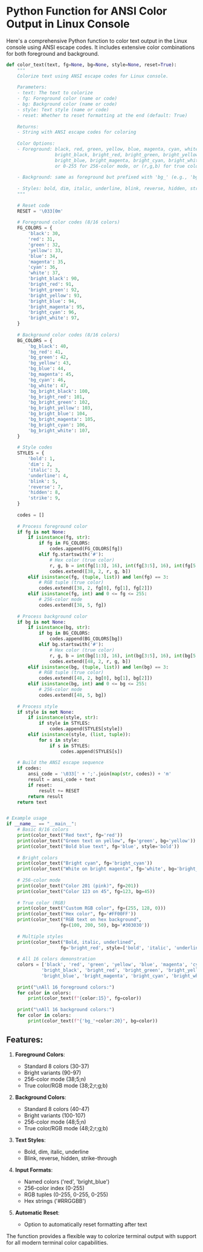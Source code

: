 # Python Function for ANSI Color Output in Linux Console

Here's a comprehensive Python function to color text output in the Linux console using ANSI escape codes. It includes extensive color combinations for both foreground and background.

```python
def color_text(text, fg=None, bg=None, style=None, reset=True):
    """
    Colorize text using ANSI escape codes for Linux console.
    
    Parameters:
    - text: The text to colorize
    - fg: Foreground color (name or code)
    - bg: Background color (name or code)
    - style: Text style (name or code)
    - reset: Whether to reset formatting at the end (default: True)
    
    Returns:
    - String with ANSI escape codes for coloring
    
    Color Options:
    - Foreground: black, red, green, yellow, blue, magenta, cyan, white,
                  bright_black, bright_red, bright_green, bright_yellow,
                  bright_blue, bright_magenta, bright_cyan, bright_white,
                  or 0-255 for 256-color mode, or (r,g,b) for true color
    
    - Background: same as foreground but prefixed with 'bg_' (e.g., 'bg_red')
    
    - Styles: bold, dim, italic, underline, blink, reverse, hidden, strike
    """
    
    # Reset code
    RESET = '\033[0m'
    
    # Foreground color codes (8/16 colors)
    FG_COLORS = {
        'black': 30,
        'red': 31,
        'green': 32,
        'yellow': 33,
        'blue': 34,
        'magenta': 35,
        'cyan': 36,
        'white': 37,
        'bright_black': 90,
        'bright_red': 91,
        'bright_green': 92,
        'bright_yellow': 93,
        'bright_blue': 94,
        'bright_magenta': 95,
        'bright_cyan': 96,
        'bright_white': 97,
    }
    
    # Background color codes (8/16 colors)
    BG_COLORS = {
        'bg_black': 40,
        'bg_red': 41,
        'bg_green': 42,
        'bg_yellow': 43,
        'bg_blue': 44,
        'bg_magenta': 45,
        'bg_cyan': 46,
        'bg_white': 47,
        'bg_bright_black': 100,
        'bg_bright_red': 101,
        'bg_bright_green': 102,
        'bg_bright_yellow': 103,
        'bg_bright_blue': 104,
        'bg_bright_magenta': 105,
        'bg_bright_cyan': 106,
        'bg_bright_white': 107,
    }
    
    # Style codes
    STYLES = {
        'bold': 1,
        'dim': 2,
        'italic': 3,
        'underline': 4,
        'blink': 5,
        'reverse': 7,
        'hidden': 8,
        'strike': 9,
    }
    
    codes = []
    
    # Process foreground color
    if fg is not None:
        if isinstance(fg, str):
            if fg in FG_COLORS:
                codes.append(FG_COLORS[fg])
            elif fg.startswith('#'):
                # Hex color (true color)
                r, g, b = int(fg[1:3], 16), int(fg[3:5], 16), int(fg[5:7], 16)
                codes.extend([38, 2, r, g, b])
        elif isinstance(fg, (tuple, list)) and len(fg) == 3:
            # RGB tuple (true color)
            codes.extend([38, 2, fg[0], fg[1], fg[2]])
        elif isinstance(fg, int) and 0 <= fg <= 255:
            # 256-color mode
            codes.extend([38, 5, fg])
    
    # Process background color
    if bg is not None:
        if isinstance(bg, str):
            if bg in BG_COLORS:
                codes.append(BG_COLORS[bg])
            elif bg.startswith('#'):
                # Hex color (true color)
                r, g, b = int(bg[1:3], 16), int(bg[3:5], 16), int(bg[5:7], 16)
                codes.extend([48, 2, r, g, b])
        elif isinstance(bg, (tuple, list)) and len(bg) == 3:
            # RGB tuple (true color)
            codes.extend([48, 2, bg[0], bg[1], bg[2]])
        elif isinstance(bg, int) and 0 <= bg <= 255:
            # 256-color mode
            codes.extend([48, 5, bg])
    
    # Process style
    if style is not None:
        if isinstance(style, str):
            if style in STYLES:
                codes.append(STYLES[style])
        elif isinstance(style, (list, tuple)):
            for s in style:
                if s in STYLES:
                    codes.append(STYLES[s])
    
    # Build the ANSI escape sequence
    if codes:
        ansi_code = '\033[' + ';'.join(map(str, codes)) + 'm'
        result = ansi_code + text
        if reset:
            result += RESET
        return result
    return text


# Example usage
if __name__ == "__main__":
    # Basic 8/16 colors
    print(color_text("Red text", fg='red'))
    print(color_text("Green text on yellow", fg='green', bg='yellow'))
    print(color_text("Bold blue text", fg='blue', style='bold'))
    
    # Bright colors
    print(color_text("Bright cyan", fg='bright_cyan'))
    print(color_text("White on bright magenta", fg='white', bg='bright_magenta'))
    
    # 256-color mode
    print(color_text("Color 201 (pink)", fg=201))
    print(color_text("Color 123 on 45", fg=123, bg=45))
    
    # True color (RGB)
    print(color_text("Custom RGB color", fg=(255, 128, 0)))
    print(color_text("Hex color", fg='#FF00FF'))
    print(color_text("RGB text on hex background", 
                    fg=(100, 200, 50), bg='#303030'))
    
    # Multiple styles
    print(color_text("Bold, italic, underlined", 
                    fg='bright_red', style=['bold', 'italic', 'underline']))
    
    # All 16 colors demonstration
    colors = ['black', 'red', 'green', 'yellow', 'blue', 'magenta', 'cyan', 'white',
             'bright_black', 'bright_red', 'bright_green', 'bright_yellow',
             'bright_blue', 'bright_magenta', 'bright_cyan', 'bright_white']
    
    print("\nAll 16 foreground colors:")
    for color in colors:
        print(color_text(f"{color:15}", fg=color))
    
    print("\nAll 16 background colors:")
    for color in colors:
        print(color_text(f"{'bg_'+color:20}", bg=color))
```

## Features:

1. **Foreground Colors**:
   - Standard 8 colors (30-37)
   - Bright variants (90-97)
   - 256-color mode (38;5;n)
   - True color/RGB mode (38;2;r;g;b)

2. **Background Colors**:
   - Standard 8 colors (40-47)
   - Bright variants (100-107)
   - 256-color mode (48;5;n)
   - True color/RGB mode (48;2;r;g;b)

3. **Text Styles**:
   - Bold, dim, italic, underline
   - Blink, reverse, hidden, strike-through

4. **Input Formats**:
   - Named colors ('red', 'bright_blue')
   - 256-color index (0-255)
   - RGB tuples (0-255, 0-255, 0-255)
   - Hex strings ('#RRGGBB')

5. **Automatic Reset**:
   - Option to automatically reset formatting after text

The function provides a flexible way to colorize terminal output with support for all modern terminal color capabilities.
